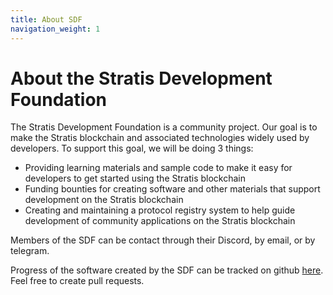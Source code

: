 ```yaml
---
title: About SDF
navigation_weight: 1
---
```

# About the Stratis Development Foundation

The Stratis Development Foundation is a community project. Our goal is to make the Stratis blockchain and associated technologies widely used by developers. To support this goal, we will be doing 3 things:

* Providing learning materials and sample code to make it easy for developers to get started using the Stratis blockchain
* Funding bounties for creating software and other materials that support development on the Stratis blockchain
* Creating and maintaining a protocol registry system to help guide development of community applications on the Stratis blockchain

<a name="contact_sdf"></a> Members of the SDF can be contact through their Discord, by email, or by telegram.

Progress of the software created by the SDF can be tracked on github [here](https://github.com/StratisDevelopmentFoundation/). Feel free to create pull requests.